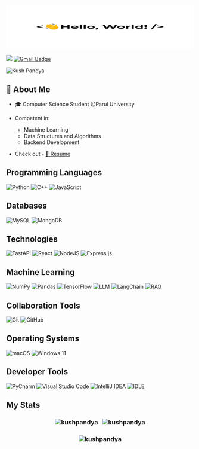 <img src="introbanner.gif" alt="👋 Hi there! I'm Kush Pandya" title="👋 Hi there! I'm Kush Pandya"/>

<p>
    <a href="https://www.linkedin.com/in/kush-pandya-500889260/"><img src="https://img.shields.io/badge/Kush Pandya-%230077B5.svg?style=for-the-badge&logo=linkedin&logoColor=white"/></a>
    
<a href="mailto:pandyakush09@gmail.com">
  <img src="https://img.shields.io/badge/Gmail-D14836?style=for-the-badge&logo=gmail&logoColor=white" alt="Gmail Badge"/></a>
    <p><img src="https://komarev.com/ghpvc/?username=kushpandya&label=Profile%20views&color=0e75b6&style=flat" alt="Kush Pandya"/></p>
</p>

## 📖 About Me
- 🎓 Computer Science Student @Parul University
- Competent in:
    - Machine Learning
    - Data Structures and Algorithms
    - Backend Development
    
- Check out - <a href="https://drive.google.com/file/d/1dhAcmyJcf9max2BWnKaXOR_Bs97khQKm/view?usp=drive_link" target="_blank">📄 Resume</a>

## Programming Languages

![Python](https://img.shields.io/badge/python-3670A0?style=for-the-badge&logo=python&logoColor=ffdd54)
![C++](https://img.shields.io/badge/c++-%2300599C.svg?style=for-the-badge&logo=c%2B%2B&logoColor=white)
![JavaScript](https://img.shields.io/badge/javascript-%23323330.svg?style=for-the-badge&logo=javascript&logoColor=%23F7DF1E)

## Databases

![MySQL](https://img.shields.io/badge/mysql-%2300f.svg?style=for-the-badge&logo=mysql&logoColor=white)
![MongoDB](https://img.shields.io/badge/MongoDB-%234ea94b.svg?style=for-the-badge&logo=mongodb&logoColor=white)

## Technologies

![FastAPI](https://img.shields.io/badge/FastAPI-009688?style=for-the-badge&logo=fastapi&logoColor=white)
![React](https://img.shields.io/badge/react-%2320232a.svg?style=for-the-badge&logo=react&logoColor=%2361DAFB)
![NodeJS](https://img.shields.io/badge/node.js-6DA55F?style=for-the-badge&logo=node.js&logoColor=white)
![Express.js](https://img.shields.io/badge/express.js-%23404d59.svg?style=for-the-badge&logo=express&logoColor=%2361DAFB)

## Machine Learning

![NumPy](https://img.shields.io/badge/numpy-%23013243.svg?style=for-the-badge&logo=numpy&logoColor=white)
![Pandas](https://img.shields.io/badge/pandas-%23150458.svg?style=for-the-badge&logo=pandas&logoColor=white)
![TensorFlow](https://img.shields.io/badge/tensorflow-%23FF6F00.svg?style=for-the-badge&logo=tensorflow&logoColor=white)
![LLM](https://img.shields.io/badge/LLM-%23007ACC.svg?style=for-the-badge&logo=language&logoColor=white)
![LangChain](https://img.shields.io/badge/langchain-%2300BFFF.svg?style=for-the-badge&logo=chain&logoColor=white)
![RAG](https://img.shields.io/badge/RAG-%23800080.svg?style=for-the-badge&logo=rag&logoColor=white)


## Collaboration Tools

![Git](https://img.shields.io/badge/git-%23F05033.svg?style=for-the-badge&logo=git&logoColor=white)
![GitHub](https://img.shields.io/badge/github-%23121011.svg?style=for-the-badge&logo=github&logoColor=white)

## Operating Systems

![macOS](https://img.shields.io/badge/macOS-000000?style=for-the-badge&logo=apple&logoColor=white)
![Windows 11](https://img.shields.io/badge/Windows%2011-%230079d5.svg?style=for-the-badge&logo=Windows%2011&logoColor=white)

## Developer Tools

![PyCharm](https://img.shields.io/badge/PyCharm-000000?style=for-the-badge&logo=pycharm&logoColor=white)
![Visual Studio Code](https://img.shields.io/badge/Visual%20Studio%20Code-0078d7.svg?style=for-the-badge&logo=visual-studio-code&logoColor=white)
![IntelliJ IDEA](https://img.shields.io/badge/IntelliJ%20IDEA-000000.svg?style=for-the-badge&logo=intellij-idea&logoColor=white)
![IDLE](https://img.shields.io/badge/IDLE-3776AB?style=for-the-badge&logo=python&logoColor=white)

## My Stats

<h3 align=center>
<img align="center" src="https://github-readme-stats.vercel.app/api/top-langs?username=kushpandya&show_icons=true&locale=en&layout=compact&langs_count=5&theme=tokyonight" alt="kushpandya" />
&nbsp;
<img align="center" src="https://github-readme-stats.vercel.app/api?username=kushpandya&show_icons=true&count_private=true&theme=tokyonight&hide_rank=true&hide=contribs" alt="kushpandya" />
</h3>
<h3 align=center>
<img align="center" src="https://github-readme-streak-stats.herokuapp.com/?user=kushpandya&theme=tokyonight" alt="kushpandya" />
</h3>
